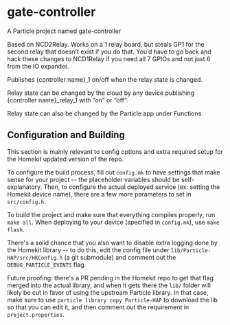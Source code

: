 # gate-controller

A Particle project named gate-controller

Based on NCD2Relay. Works on a 1 relay board, but steals GP1 for the second relay that doesn’t exist if you do that. You’d have to go back and hack these changes to NCD1Relay if you need all 7 GPIOs and not just 6 from the IO expander.

Publishes {controller name}_1 on/off when the relay state is changed.

Relay state can be changed by the cloud by any device publishing {controller name}_relay_1 with “on” or “off”.

Relay state can also be changed by the Particle app under Functions.

## Configuration and Building

This section is mainly relevant to config options and extra required setup for the Homekit updated version of the repo.

To configure the build process, fill out `config.mk` to have settings that make sense for your project -- the placeholder variables should be self-explanatory.
Then, to configure the actual deployed service (ex: setting the Homekit device name), there are a few more parameters to set in `src/config.h`.

To build the project and make sure that everything compiles properly, run `make all`.
When deploying to your device (specified in `config.mk`), use `make flash`.

There's a solid chance that you also want to disable extra logging done by the Homekit library -- to do this, edit the config file under `lib/Particle-HAP/src/HKConfig.h` (a git submodule) and comment out the `DEBUG_PARTICLE_EVENTS` flag.

Future proofing: there's a PR pending in the Homekit repo to get that flag merged into the actual library, and when it gets there the `lib/` folder will likely be cut in favor of using the upstream Particle library.
In that case, make sure to use `particle library copy Particle-HAP` to download the lib so that you can edit it, and then comment out the requirement in `project.properties`.
